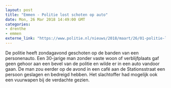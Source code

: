 ```yaml
---
layout: post
title: "Emmen - Politie lost schoten op auto"
date: Mon, 26 Mar 2018 14:49:00 GMT
categories: 
- drenthe 
- emmen 
externe_link: "https://www.politie.nl/nieuws/2018/maart/26/01-politie-lost-schoten-op-auto.html"
---
```


De politie heeft zondagavond geschoten op de banden van een personenauto. Een 30-jarige man zonder vaste woon of verblijfplaats gaf geen gehoor aan een bevel van de politie en wilde er in een auto vandoor gaan. De man zou eerder op de avond in een café aan de Stationsstraat een persoon geslagen en bedreigd hebben. Het slachtoffer had mogelijk ook een vuurwapen bij de verdachte gezien.
